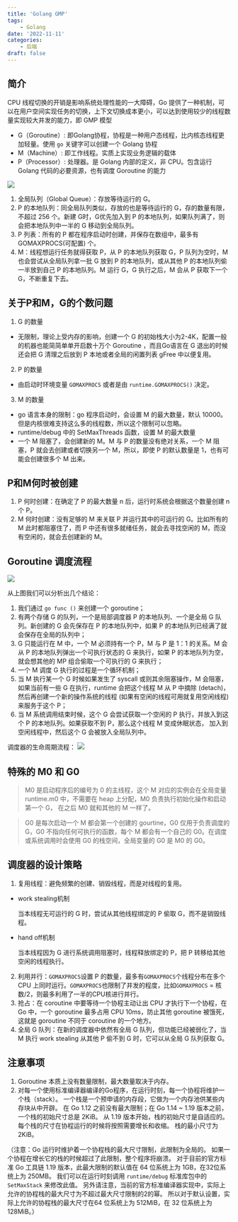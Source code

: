 ```yaml
---
title: 'Golang GMP'
tags:
    - Golang
date: '2022-11-11'
categories:
    - 后端
draft: false
---
```


## 简介

CPU 线程切换的开销是影响系统处理性能的一大障碍，Go 提供了一种机制，可以在用户空间实现任务的切换，上下文切换成本更小，可以达到使用较少的线程数量实现较大并发的能力，即 GMP 模型

- G（Goroutine）: 即Golang协程，协程是一种用户态线程，比内核态线程更加轻量。使用 `go` 关键字可以创建一个 Golang 协程
- M（Machine）: 即工作线程。实质上实现业务逻辑的载体
- P（Processor）: 处理器。是 Golang 内部的定义，非 CPU。包含运行 Golang 代码的必要资源，也有调度 Goroutine 的能力


![](img/gmp.webp)


1. 全局队列（Global Queue）：存放等待运行的 G。
2. P 的本地队列：同全局队列类似，存放的也是等待运行的 G，存的数量有限，不超过 256 个。新建 G时，G优先加入到 P 的本地队列，如果队列满了，则会把本地队列中一半的 G 移动到全局队列。
3. P 列表：所有的 P 都在程序启动时创建，并保存在数组中，最多有 GOMAXPROCS(可配置) 个。
4. M：线程想运行任务就得获取 P，从 P 的本地队列获取 G，P 队列为空时，M 也会尝试从全局队列拿一批 G 放到 P 的本地队列，或从其他 P 的本地队列偷一半放到自己 P 的本地队列。M 运行 G，G 执行之后，M 会从 P 获取下一个 G，不断重复下去。

## 关于P和M，G的个数问题
1. G 的数量
- 无限制，理论上受内存的影响，创建一个 G 的初始栈大小为2-4K，配置一般的机器也能简简单单开启数十万个 Goroutine ，而且Go语言在 G 退出的时候还会把 G 清理之后放到 P 本地或者全局的闲置列表 gFree 中以便复用。
2. P 的数量
- 由启动时环境变量 `GOMAXPROCS` 或者是由 `runtime.GOMAXPROCS()` 决定。
3. M 的数量

- go 语言本身的限制：go 程序启动时，会设置 M 的最大数量，默认 10000。但是内核很难支持这么多的线程数，所以这个限制可以忽略。
- runtime/debug 中的 SetMaxThreads 函数，设置 M 的最大数量
- 一个 M 阻塞了，会创建新的 M。M 与 P 的数量没有绝对关系，一个 M 阻塞，P 就会去创建或者切换另一个 M，所以，即使 P 的默认数量是 1，也有可能会创建很多个 M 出来。

## P和M何时被创建
1. P 何时创建：在确定了 P 的最大数量 n 后，运行时系统会根据这个数量创建 n 个 P。
2. M 何时创建：没有足够的 M 来关联 P 并运行其中的可运行的 G。比如所有的 M 此时都阻塞住了，而 P 中还有很多就绪任务，就会去寻找空闲的 M，而没有空闲的，就会去创建新的 M。

## Goroutine 调度流程
![](img/gmp-go.webp)

从上图我们可以分析出几个结论：

1. 我们通过 `go func ()` 来创建一个 goroutine；
2. 有两个存储 G 的队列，一个是局部调度器 P 的本地队列、一个是全局 G 队列。新创建的 G 会先保存在 P 的本地队列中，如果 P 的本地队列已经满了就会保存在全局的队列中；
3. G 只能运行在 M 中，一个 M 必须持有一个 P，M 与 P 是 1：1 的关系。M 会从 P 的本地队列弹出一个可执行状态的 G 来执行，如果 P 的本地队列为空，就会想其他的 MP 组合偷取一个可执行的 G 来执行；
4. 一个 M 调度 G 执行的过程是一个循环机制；
5. 当 M 执行某一个 G 时候如果发生了 syscall 或则其余阻塞操作，M 会阻塞，如果当前有一些 G 在执行，runtime 会把这个线程 M 从 P 中摘除 (detach)，然后再创建一个新的操作系统的线程 (如果有空闲的线程可用就复用空闲线程) 来服务于这个 P；
6. 当 M 系统调用结束时候，这个 G 会尝试获取一个空闲的 P 执行，并放入到这个 P 的本地队列。如果获取不到 P，那么这个线程 M 变成休眠状态， 加入到空闲线程中，然后这个 G 会被放入全局队列中。

调度器的生命周期流程：
![](img/gmp-life.webp)


## 特殊的 M0 和 G0

> M0 是启动程序后的编号为 0 的主线程，这个 M 对应的实例会在全局变量 runtime.m0 中，不需要在 heap 上分配，M0 负责执行初始化操作和启动第一个 G， 在之后 M0 就和其他的 M 一样了。

> G0 是每次启动一个 M 都会第一个创建的 gourtine，G0 仅用于负责调度的 G，G0 不指向任何可执行的函数，每个 M 都会有一个自己的 G0。在调度或系统调用时会使用 G0 的栈空间，全局变量的 G0 是 M0 的 G0。


## 调度器的设计策略

1. 复用线程：避免频繁的创建、销毁线程，而是对线程的复用。
- work stealing机制

    当本线程无可运行的 G 时，尝试从其他线程绑定的 P 偷取 G，而不是销毁线程。
- hand off机制

    当本线程因为 G 进行系统调用阻塞时，线程释放绑定的 P，把 P 转移给其他空闲的线程执行。

2. 利用并行：`GOMAXPROCS`设置 P 的数量，最多有`GOMAXPROCS`个线程分布在多个 CPU 上同时运行。`GOMAXPROCS`也限制了并发的程度，比如`GOMAXPROCS` = 核数/2，则最多利用了一半的CPU核进行并行。
3. 抢占：在 coroutine 中要等待一个协程主动让出 CPU 才执行下一个协程，在 Go 中，一个 goroutine 最多占用 CPU 10ms，防止其他 goroutine 被饿死，这就是 goroutine 不同于 coroutine 的一个地方。
4. 全局 G 队列：在新的调度器中依然有全局 G 队列，但功能已经被弱化了，当 M 执行 work stealing 从其他 P 偷不到 G 时，它可以从全局 G 队列获取 G。



## 注意事项
1. Goroutine 本质上没有数量限制，最大数量取决于内存。
2. 对每一个使用标准编译器编译的Go程序，在运行时刻，每一个协程将维护一个栈（stack）。 一个栈是一个预申请的内存段，它做为一个内存池供某些内存块从中开辟。 在 Go 1.12 之前没有最大限制；在 Go 1.14 ~ 1.19 版本之前，一个栈的初始尺寸总是 2KiB。 从 1.19 版本开始，栈的初始尺寸是自适应的。 每个栈的尺寸在协程运行的时候将按照需要增长和收缩。 栈的最小尺寸为 2KiB。

（注意：Go 运行时维护着一个协程栈的最大尺寸限制，此限制为全局的。 如果一个协程在增长它的栈的时候超过了此限制，整个程序将崩溃。 对于目前的官方标准 Go 工具链 1.19 版本，此最大限制的默认值在 64 位系统上为 1GB，在32位系统上为 250MB。 我们可以在运行时刻调用 `runtime/debug` 标准库包中的 `SetMaxStack` 来修改此值。 另外请注意，当前的官方标准编译器实现中，实际上允许的协程栈的最大尺寸为不超过最大尺寸限制的2的幂。 所以对于默认设置，实际上允许的协程栈的最大尺寸在64 位系统上为 512MiB，在 32 位系统上为 128MiB。）